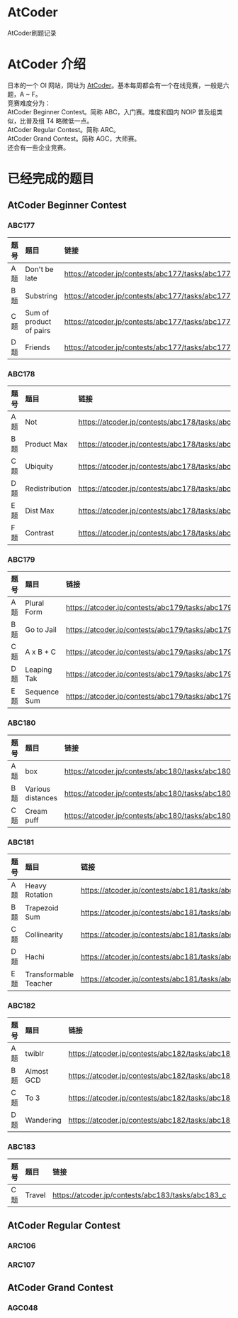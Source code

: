 # AtCoder
AtCoder刷题记录

# AtCoder 介绍
日本的一个 OI 网站，网址为 [AtCoder](https://atcoder.jp/)。基本每周都会有一个在线竞赛，一般是六题，A ~ F。  
竞赛难度分为：  
AtCoder Beginner Contest。简称 ABC，入门赛。难度和国内 NOIP 普及组类似，比普及组 T4 略微低一点。  
AtCoder Regular Contest。简称 ARC。  
AtCoder Grand Contest。简称 AGC，大师赛。  
还会有一些企业竞赛。  

# 已经完成的题目
## AtCoder Beginner Contest
### ABC177
| 题号 | 题目 | 链接 | AC参考代码 |
| :-----| :---- | :---- | :---- |
| A题 | Don't be late | https://atcoder.jp/contests/abc177/tasks/abc177_a |https://github.com/zhouyium/AtCoder/blob/master/ABC177/a.cpp |
| B题 | Substring  | https://atcoder.jp/contests/abc177/tasks/abc177_b |https://github.com/zhouyium/AtCoder/blob/master/ABC177/b.cpp |
| C题 | Sum of product of pairs  | https://atcoder.jp/contests/abc177/tasks/abc177_c |https://github.com/zhouyium/AtCoder/blob/master/ABC177/c.cpp |
| D题 | Friends | https://atcoder.jp/contests/abc177/tasks/abc177_d |https://github.com/zhouyium/AtCoder/blob/master/ABC177/d.cpp |
### ABC178
| 题号 | 题目 | 链接 | AC参考代码 |
| :-----| :---- | :---- | :---- |
| A题 | Not | https://atcoder.jp/contests/abc178/tasks/abc178_a | https://github.com/zhouyium/AtCoder/blob/master/ABC178/a.cpp |
| B题 | Product Max  | https://atcoder.jp/contests/abc178/tasks/abc178_b | https://github.com/zhouyium/AtCoder/blob/master/ABC178/b.cpp |
| C题 | Ubiquity | https://atcoder.jp/contests/abc178/tasks/abc178_c |https://github.com/zhouyium/AtCoder/blob/master/ABC178/c.cpp |
| D题 | Redistribution | https://atcoder.jp/contests/abc178/tasks/abc178_d |https://github.com/zhouyium/AtCoder/blob/master/ABC178/d.cpp |
| E题 | Dist Max | https://atcoder.jp/contests/abc178/tasks/abc178_e |https://github.com/zhouyium/AtCoder/blob/master/ABC178/e.cpp |
| F题 | Contrast | https://atcoder.jp/contests/abc178/tasks/abc178_f |https://github.com/zhouyium/AtCoder/blob/master/ABC178/f.cpp |
### ABC179
| 题号 | 题目 | 链接 | AC参考代码 |
| :-----| :---- | :---- | :---- |
| A题 | Plural Form | https://atcoder.jp/contests/abc179/tasks/abc179_a | https://github.com/zhouyium/AtCoder/blob/master/ABC179/a.cpp |
| B题 | Go to Jail | https://atcoder.jp/contests/abc179/tasks/abc179_b | https://github.com/zhouyium/AtCoder/blob/master/ABC179/b.cpp |
| C题 | A x B + C | https://atcoder.jp/contests/abc179/tasks/abc179_c |https://github.com/zhouyium/AtCoder/blob/master/ABC179/c.cpp |
| D题 | Leaping Tak | https://atcoder.jp/contests/abc179/tasks/abc179_d |https://github.com/zhouyium/AtCoder/blob/master/ABC179/d.cpp |
| E题 | Sequence Sum | https://atcoder.jp/contests/abc179/tasks/abc179_e |https://github.com/zhouyium/AtCoder/blob/master/ABC179/e.cpp |
### ABC180
| 题号 | 题目 | 链接 | AC参考代码 |
| :-----| :---- | :---- | :---- |
| A题 | box | https://atcoder.jp/contests/abc180/tasks/abc180_a | https://github.com/zhouyium/AtCoder/blob/master/ABC180/taskA.cpp |
| B题 | Various distances | https://atcoder.jp/contests/abc180/tasks/abc180_b | https://github.com/zhouyium/AtCoder/blob/master/ABC180/taskB.cpp |
| C题 | Cream puff | https://atcoder.jp/contests/abc180/tasks/abc180_c | https://github.com/zhouyium/AtCoder/blob/master/ABC180/taskC.cpp |
### ABC181
| 题号 | 题目 | 链接 | AC参考代码 |
| :-----| :---- | :---- | :---- |
| A题 | Heavy Rotation | https://atcoder.jp/contests/abc181/tasks/abc181_a | https://github.com/zhouyium/AtCoder/blob/master/ABC181/taskA.cpp |
| B题 | Trapezoid Sum | https://atcoder.jp/contests/abc181/tasks/abc181_b | https://github.com/zhouyium/AtCoder/blob/master/ABC181/taskB.cpp |
| C题 | Collinearity | https://atcoder.jp/contests/abc181/tasks/abc181_c | https://github.com/zhouyium/AtCoder/blob/master/ABC181/taskC.cpp |
| D题 | Hachi | https://atcoder.jp/contests/abc181/tasks/abc181_d | https://github.com/zhouyium/AtCoder/blob/master/ABC181/taskD.cpp |
| E题 | Transformable Teacher | https://atcoder.jp/contests/abc181/tasks/abc181_e | https://github.com/zhouyium/AtCoder/blob/master/ABC181/taskE.cpp |
### ABC182
| 题号 | 题目 | 链接 | AC参考代码 |
| :-----| :---- | :---- | :---- |
| A题 | twiblr | https://atcoder.jp/contests/abc182/tasks/abc182_a | https://github.com/zhouyium/AtCoder/blob/master/ABC182/taskA.cpp |
| B题 | Almost GCD | https://atcoder.jp/contests/abc182/tasks/abc182_b | https://github.com/zhouyium/AtCoder/blob/master/ABC182/taskB.cpp |
| C题 | To 3 | https://atcoder.jp/contests/abc182/tasks/abc182_c | https://github.com/zhouyium/AtCoder/blob/master/ABC182/taskC.cpp |
| D题 | Wandering | https://atcoder.jp/contests/abc182/tasks/abc182_d | https://github.com/zhouyium/AtCoder/blob/master/ABC182/taskD.cpp |
### ABC183
| 题号 | 题目 | 链接 | AC参考代码 |
| :-----| :---- | :---- | :---- |
| C题 | Travel | https://atcoder.jp/contests/abc183/tasks/abc183_c | https://github.com/zhouyium/AtCoder/blob/master/ABC183/taskC.cpp |
## AtCoder Regular Contest
### ARC106
### ARC107
## AtCoder Grand Contest
### AGC048
